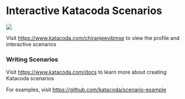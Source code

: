 # Interactive Katacoda Scenarios

[![](http://shields.katacoda.com/katacoda/chiranjeevibmse/count.svg)](https://www.katacoda.com/chiranjeevibmse "Get your profile on Katacoda.com")

Visit https://www.katacoda.com/chiranjeevibmse to view the profile and interactive scenarios

### Writing Scenarios
Visit https://www.katacoda.com/docs to learn more about creating Katacoda scenarios

For examples, visit https://github.com/katacoda/scenario-example
